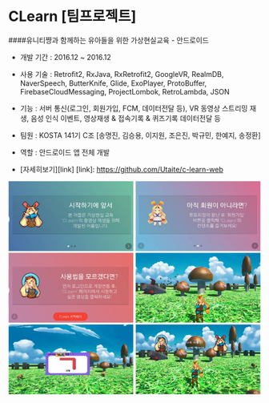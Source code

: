 CLearn [팀프로젝트]
=
####유니티쨩과 함께하는 유아들을 위한 가상현실교육 - 안드로이드

- 개발 기간 : 2016.12 ~ 2016.12

- 사용 기술 : Retrofit2, RxJava, RxRetrofit2, GoogleVR, RealmDB, NaverSpeech, ButterKnife, Glide, ExoPlayer, ProtoBuffer, FirebaseCloudMessaging, ProjectLombok, RetroLambda, JSON

- 기능 : 서버 통신(로그인, 회원가입, FCM, 데이터전달 등), VR 동영상 스트리밍 재생, 음성 인식 이벤트, 영상재생 & 접속기록 & 퀴즈기록 데이터전달 등

- 팀원 : KOSTA 141기 C조 [송명진, 김승용, 이지원, 조은진, 박규민, 한예지, 송정환]

- 역할 : 안드로이드 앱 전체 개발

- [자세히보기][link]
[link]: https://github.com/Utaite/c-learn-web

<img width="250" height="140" src="/readme/image/c-learn-1.jpg"/>
<img width="250" height="140" src="/readme/image/c-learn-2.jpg"/>
<img width="250" height="140" src="/readme/image/c-learn-3.jpg"/>
<img width="250" height="140" src="/readme/image/c-learn-4.jpg"/>
<img width="250" height="140" src="/readme/image/c-learn-5.jpg"/>
<img width="250" height="140" src="/readme/image/c-learn-6.jpg"/>
